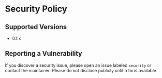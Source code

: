 # Security Policy

## Supported Versions

- 0.1.x

## Reporting a Vulnerability

If you discover a security issue, please open an issue labeled `security` or contact the maintainer.
Please do not disclose publicly until a fix is available.
